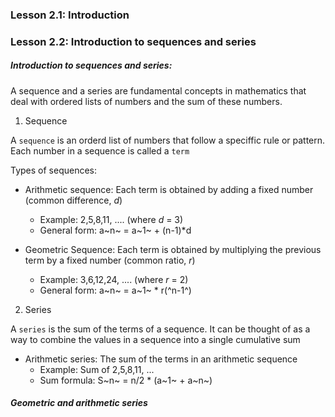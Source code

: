 ### Lesson 2.1: Introduction

### Lesson 2.2: Introduction to sequences and series

<h5>Introduction to sequences and series:</h5>

A sequence and a series are fundamental concepts in mathematics that deal with ordered lists of numbers and the sum of these numbers.

1. Sequence

A `sequence` is an orderd list of numbers that follow a speciffic rule or pattern. Each number in a sequence is called a `term`

Types of sequences:

- Arithmetic sequence: Each term is obtained by adding a fixed number (common difference, _d_)

  - Example: 2,5,8,11, .... (where _d_ = 3)
  - General form: a~n~ = a~1~ + (n-1)\*d

- Geometric Sequence: Each term is obtained by multiplying the previous term by a fixed number (common ratio, _r_)

  - Example: 3,6,12,24, .... (where _r_ = 2)
  - General form: a~n~ = a~1~ \* r(^n-1^)

2. Series

A `series` is the sum of the terms of a sequence. It can be thought of as a way to combine the values in a sequence into a single cumulative sum

- Arithmetic series: The sum of the terms in an arithmetic sequence
  - Example: Sum of 2,5,8,11, ...
  - Sum formula: S~n~ = n/2 \* (a~1~ + a~n~)

<h5>Geometric and arithmetic series</h5>

